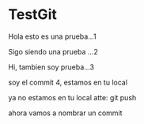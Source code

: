 # TestGit

Hola esto es una prueba...1

Sigo siendo una prueba ...2

Hi, tambien soy prueba...3

soy el commit 4, estamos en tu local

ya no estamos en tu local atte: git push

ahora vamos a nombrar un commit
